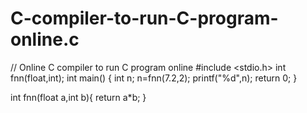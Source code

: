 # C-compiler-to-run-C-program-online.c

// Online C compiler to run C program online
#include <stdio.h>
int fnn(float,int);
int main() {
    int n;
    n=fnn(7.2,2);
    printf("%d",n);
    return 0;
}

int fnn(float a,int b){
    return a*b;
}
